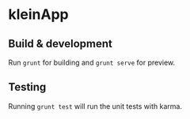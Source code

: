 # kleinApp

## Build & development

Run `grunt` for building and `grunt serve` for preview.

## Testing

Running `grunt test` will run the unit tests with karma.
